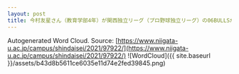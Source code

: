 ```yaml
---
layout: post
title: 今村友星さん（教育学部4年）が関西独立リーグ（プロ野球独立リーグ）の06BULLSからドラフト1巡目に指名されました
---
```

Autogenerated Word Cloud.
Source\: [https://www.niigata-u.ac.jp/campus/shindaisei/2021/97922/](https://www.niigata-u.ac.jp/campus/shindaisei/2021/97922/)
![WordCloud]({{ site.baseurl }}/assets/b43d8b5611ce6035e11d74e2fed39845.png)